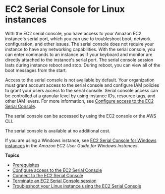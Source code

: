 # EC2 Serial Console for Linux instances<a name="ec2-serial-console"></a>

With the EC2 serial console, you have access to your Amazon EC2 instance's serial port, which you can use to troubleshoot boot, network configuration, and other issues\. The serial console does not require your instance to have any networking capabilities\. With the serial console, you can enter commands to an instance as if your keyboard and monitor are directly attached to the instance's serial port\. The serial console session lasts during instance reboot and stop\. During reboot, you can view all of the boot messages from the start\.

Access to the serial console is not available by default\. Your organization must grant account access to the serial console and configure IAM policies to grant your users access to the serial console\. Serial console access can be controlled at a granular level by using instance IDs, resource tags, and other IAM levers\. For more information, see [Configure access to the EC2 Serial Console](configure-access-to-serial-console.md)\.

The serial console can be accessed by using the EC2 console or the AWS CLI\.

The serial console is available at no additional cost\.

If you are using a Windows instance, see [EC2 Serial Console for Windows instances](https://docs.aws.amazon.com/AWSEC2/latest/WindowsGuide/ec2-serial-console.html) in the *Amazon EC2 User Guide for Windows Instances*\.

**Topics**
+ [Prerequisites](ec2-serial-console-prerequisites.md)
+ [Configure access to the EC2 Serial Console](configure-access-to-serial-console.md)
+ [Connect to the EC2 Serial Console](connect-to-serial-console.md)
+ [Terminate an EC2 Serial Console session](terminate-serial-console-session.title.md)
+ [Troubleshoot your Linux instance using the EC2 Serial Console](troubleshoot-using-serial-console.md)